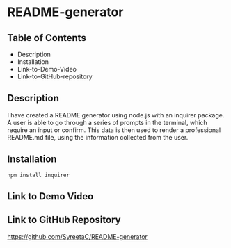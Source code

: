 # README-generator

## Table of Contents

- Description
- Installation
- Link-to-Demo-Video
- Link-to-GitHub-repository

## Description

I have created a README generator using node.js with an inquirer package. A user is able to go through a series of prompts in the terminal, which require an input or confirm. This data is then used to render a professional README.md file, using the information collected from the user.

## Installation

`npm install inquirer`

## Link to Demo Video

## Link to GitHub Repository

https://github.com/SyreetaC/README-generator
